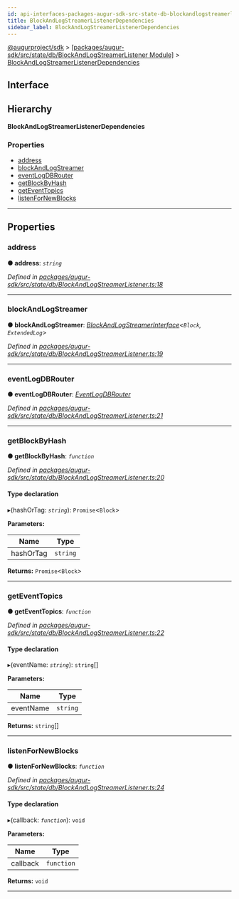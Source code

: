 ```yaml
---
id: api-interfaces-packages-augur-sdk-src-state-db-blockandlogstreamerlistener-blockandlogstreamerlistenerdependencies
title: BlockAndLogStreamerListenerDependencies
sidebar_label: BlockAndLogStreamerListenerDependencies
---
```


[@augurproject/sdk](api-readme.md) > [[packages/augur-sdk/src/state/db/BlockAndLogStreamerListener Module]](api-modules-packages-augur-sdk-src-state-db-blockandlogstreamerlistener-module.md) > [BlockAndLogStreamerListenerDependencies](api-interfaces-packages-augur-sdk-src-state-db-blockandlogstreamerlistener-blockandlogstreamerlistenerdependencies.md)

## Interface

## Hierarchy

**BlockAndLogStreamerListenerDependencies**

### Properties

* [address](api-interfaces-packages-augur-sdk-src-state-db-blockandlogstreamerlistener-blockandlogstreamerlistenerdependencies.md#address)
* [blockAndLogStreamer](api-interfaces-packages-augur-sdk-src-state-db-blockandlogstreamerlistener-blockandlogstreamerlistenerdependencies.md#blockandlogstreamer)
* [eventLogDBRouter](api-interfaces-packages-augur-sdk-src-state-db-blockandlogstreamerlistener-blockandlogstreamerlistenerdependencies.md#eventlogdbrouter)
* [getBlockByHash](api-interfaces-packages-augur-sdk-src-state-db-blockandlogstreamerlistener-blockandlogstreamerlistenerdependencies.md#getblockbyhash)
* [getEventTopics](api-interfaces-packages-augur-sdk-src-state-db-blockandlogstreamerlistener-blockandlogstreamerlistenerdependencies.md#geteventtopics)
* [listenForNewBlocks](api-interfaces-packages-augur-sdk-src-state-db-blockandlogstreamerlistener-blockandlogstreamerlistenerdependencies.md#listenfornewblocks)

---

## Properties

<a id="address"></a>

###  address

**● address**: *`string`*

*Defined in [packages/augur-sdk/src/state/db/BlockAndLogStreamerListener.ts:18](https://github.com/AugurProject/augur/blob/0ea8996003/packages/augur-sdk/src/state/db/BlockAndLogStreamerListener.ts#L18)*

___
<a id="blockandlogstreamer"></a>

###  blockAndLogStreamer

**● blockAndLogStreamer**: *[BlockAndLogStreamerInterface](api-interfaces-packages-augur-sdk-src-state-db-blockandlogstreamerlistener-blockandlogstreamerinterface.md)<`Block`, `ExtendedLog`>*

*Defined in [packages/augur-sdk/src/state/db/BlockAndLogStreamerListener.ts:19](https://github.com/AugurProject/augur/blob/0ea8996003/packages/augur-sdk/src/state/db/BlockAndLogStreamerListener.ts#L19)*

___
<a id="eventlogdbrouter"></a>

###  eventLogDBRouter

**● eventLogDBRouter**: *[EventLogDBRouter](api-classes-packages-augur-sdk-src-state-db-eventlogdbrouter-eventlogdbrouter.md)*

*Defined in [packages/augur-sdk/src/state/db/BlockAndLogStreamerListener.ts:21](https://github.com/AugurProject/augur/blob/0ea8996003/packages/augur-sdk/src/state/db/BlockAndLogStreamerListener.ts#L21)*

___
<a id="getblockbyhash"></a>

###  getBlockByHash

**● getBlockByHash**: *`function`*

*Defined in [packages/augur-sdk/src/state/db/BlockAndLogStreamerListener.ts:20](https://github.com/AugurProject/augur/blob/0ea8996003/packages/augur-sdk/src/state/db/BlockAndLogStreamerListener.ts#L20)*

#### Type declaration
▸(hashOrTag: *`string`*): `Promise`<`Block`>

**Parameters:**

| Name | Type |
| ------ | ------ |
| hashOrTag | `string` |

**Returns:** `Promise`<`Block`>

___
<a id="geteventtopics"></a>

###  getEventTopics

**● getEventTopics**: *`function`*

*Defined in [packages/augur-sdk/src/state/db/BlockAndLogStreamerListener.ts:22](https://github.com/AugurProject/augur/blob/0ea8996003/packages/augur-sdk/src/state/db/BlockAndLogStreamerListener.ts#L22)*

#### Type declaration
▸(eventName: *`string`*): `string`[]

**Parameters:**

| Name | Type |
| ------ | ------ |
| eventName | `string` |

**Returns:** `string`[]

___
<a id="listenfornewblocks"></a>

###  listenForNewBlocks

**● listenForNewBlocks**: *`function`*

*Defined in [packages/augur-sdk/src/state/db/BlockAndLogStreamerListener.ts:24](https://github.com/AugurProject/augur/blob/0ea8996003/packages/augur-sdk/src/state/db/BlockAndLogStreamerListener.ts#L24)*

#### Type declaration
▸(callback: *`function`*): `void`

**Parameters:**

| Name | Type |
| ------ | ------ |
| callback | `function` |

**Returns:** `void`

___

